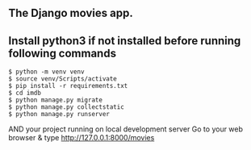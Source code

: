 ## The Django movies app. 
## Install python3 if not installed before running following commands
```
$ python -m venv venv
$ source venv/Scripts/activate
$ pip install -r requirements.txt
$ cd imdb
$ python manage.py migrate
$ python manage.py collectstatic
$ python manage.py runserver

```

AND your project running on local development server 
Go to your web browser & type http://127.0.0.1:8000/movies

